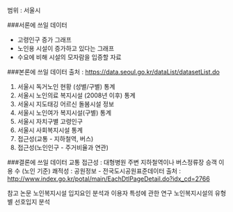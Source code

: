 ﻿범위 : 서울시

###서론에 쓰일 데이터
* 고령인구 증가 그래프
* 노인용 시설이 증가하고 있다는 그래프
* 수요에 비해 시설의 모자람을 입증할 자료

###본론에 쓰일 데이터
출처 : https://data.seoul.go.kr/dataList/datasetList.do
1. 서울시 독거노인 현황 (성별/구별) 통계
2. 서울시 노인의료 복지시설 (2008년 이후) 통계
4. 서울시 지도태깅 어르신 돌봄시설 정보
5. 서울시 노인여가 복지시설(구별) 통계
6. 서울시 자치구별 고령인구
7. 서울시 사회복지시설 통계
8. 접근성(교통 - 지하철역, 버스)
9. 접근성(노인인구 - 주거비율과 연관)


###결론에 쓰일 데이터
교통 접근성 : 대형병원 주변 지하철역이나 버스정류장 승객 이용 수 (노인 기준)
쾌적성 : 공원정보 - 전국도시공원표준데이터
출처 : http://www.index.go.kr/potal/main/EachDtlPageDetail.do?idx_cd=2766







참고 논문
노인복지시설 입지요인 분석과 이용자 특성에 관한 연구
노인복지시설의 유형별 선호입지 분석
